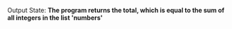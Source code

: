 Output State: **The program returns the total, which is equal to the sum of all integers in the list 'numbers'**